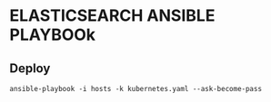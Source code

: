 # ELASTICSEARCH ANSIBLE PLAYBOOk


## Deploy

```
ansible-playbook -i hosts -k kubernetes.yaml --ask-become-pass
```